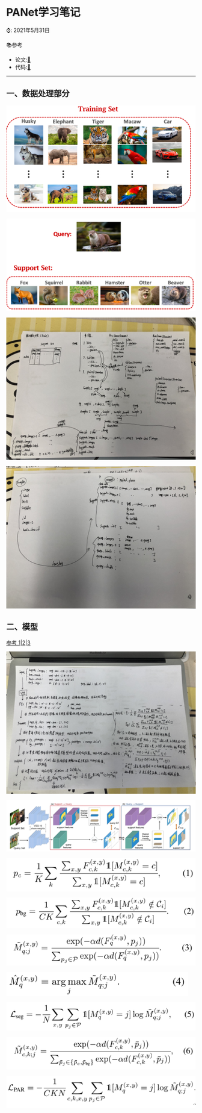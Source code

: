 # PANet学习笔记

⌚️: 2021年5月31日

📚参考

- 论文:[🔗](papers/PANet.pdf)
- 代码:[🔗](https://github.com/FelixFu520/PANet)


---

## 一、数据处理部分

![image-20210608125455656](imgs/image-20210608125455656.png)

![image-20210608125808691](imgs/image-20210608125808691.png)

![1](imgs/1.jpg)

![](imgs/2.jpg)



## 二、模型

[参考 1](https://www.pianshen.com/article/32251578497/)|[2](http://www.cxyzjd.com/article/Emma_Love/112543903)|[3](https://blog.waynehfut.com/2020/11/12/panet/)

![](imgs/3.jpg)

![image-20210608123434657](imgs/image-20210608123434657.png)

![image-20210608122825184](imgs/image-20210608122825184.png)

![image-20210608122857963](imgs/image-20210608122857963.png)

![image-20210608122909218](imgs/image-20210608122909218.png)

![image-20210608122922828](imgs/image-20210608122922828.png)

![image-20210608122933015](imgs/image-20210608122933015.png)

![image-20210608122950896](imgs/image-20210608122950896.png)

![image-20210729151258741](imgs/image-20210729151258741.png)